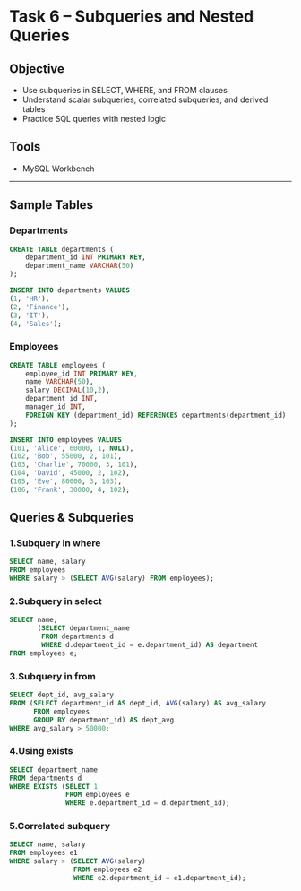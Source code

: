 # Task 6 – Subqueries and Nested Queries  

## Objective  
- Use subqueries in SELECT, WHERE, and FROM clauses  
- Understand scalar subqueries, correlated subqueries, and derived tables  
- Practice SQL queries with nested logic  

##  Tools  
- MySQL Workbench  

---

##  Sample Tables  

### Departments  
```sql
CREATE TABLE departments (
    department_id INT PRIMARY KEY,
    department_name VARCHAR(50)
);

INSERT INTO departments VALUES
(1, 'HR'),
(2, 'Finance'),
(3, 'IT'),
(4, 'Sales');
```

### Employees
```sql
CREATE TABLE employees (
    employee_id INT PRIMARY KEY,
    name VARCHAR(50),
    salary DECIMAL(10,2),
    department_id INT,
    manager_id INT,
    FOREIGN KEY (department_id) REFERENCES departments(department_id)
);

INSERT INTO employees VALUES
(101, 'Alice', 60000, 1, NULL),
(102, 'Bob', 55000, 2, 101),
(103, 'Charlie', 70000, 3, 101),
(104, 'David', 45000, 2, 102),
(105, 'Eve', 80000, 3, 103),
(106, 'Frank', 30000, 4, 102);
```

## Queries & Subqueries

### 1.Subquery in where
```sql
SELECT name, salary
FROM employees
WHERE salary > (SELECT AVG(salary) FROM employees);
```

### 2.Subquery in select
```sql
SELECT name,
       (SELECT department_name 
        FROM departments d 
        WHERE d.department_id = e.department_id) AS department
FROM employees e;
```

### 3.Subquery in from
```sql
SELECT dept_id, avg_salary
FROM (SELECT department_id AS dept_id, AVG(salary) AS avg_salary
      FROM employees
      GROUP BY department_id) AS dept_avg
WHERE avg_salary > 50000;
```

### 4.Using exists
```sql
SELECT department_name
FROM departments d
WHERE EXISTS (SELECT 1 
              FROM employees e 
              WHERE e.department_id = d.department_id);
```

### 5.Correlated subquery
```sql
SELECT name, salary
FROM employees e1
WHERE salary > (SELECT AVG(salary) 
                FROM employees e2 
                WHERE e2.department_id = e1.department_id);
```
